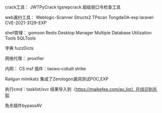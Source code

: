 crack工具：
JWTPyCrack
tgsrepcrack
超级弱口令检查工具

web漏扫工具：
Weblogic-Scanner
Structs2
TPscan
TongdaOA-exp
laravel-CVE-2021-3129-EXP

shell管理：
gomoon
Redis Desktop Manager
Multiple Database Utilization Tools
SQLTools

字典
fuzzDicts

网络代理：
proxifier


内网：
CS
msf
插件：taowu-cobalt strike

Railgun
mimikatz 集成了Zerologon漏洞测试POC,EXP

执行cmd：tasklist/svc
结果导入到（https://maikefee.com/av_list）在线识别杀软

免杀插件bypassAV
